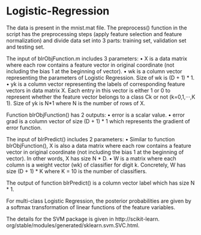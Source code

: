 # Logistic-Regression
The data is present in the mnist.mat file. The preprocess() function in the script has the preprocessing steps (apply feature selection and feature normalization) and divide data set into 3 parts: training set, validation set and testing set.


The input of blrObjFunction.m includes 3 parameters:
• X is a data matrix where each row contains a feature vector in original coordinate (not including the bias 1 at the beginning of vector). 
• wk is a column vector representing the parameters of Logistic Regression. Size of wk is (D + 1) * 1.
• yk is a column vector representing the labels of corresponding feature vectors in data matrix X. Each entry in this vector is either 1 or 0 to represent whether the feature vector belongs to a class Ck or not (k=0,1,···,K 1). Size of yk is N*1 where N is the number of rows of X. 


Function blrObjFunction() has 2 outputs:
• error is a scalar value.
• error grad is a column vector of size (D + 1) * 1 which represents the gradient of error function.


The input of blrPredict() includes 2 parameters:
• Similar to function blrObjFunction(), X is also a data matrix where each row contains a feature vector in original coordinate (not including the bias 1 at the beginning of vector). In other words, X has size N * D.
• W is a matrix where each column is a weight vector (wk) of classifier for digit k. Concretely, W has size (D + 1) * K where K = 10 is the number of classifiers.

The output of function blrPredict() is a column vector label which has size N * 1.


For multi-class Logistic Regression, the posterior probabilities are given by a softmax transformation of linear functions of the feature variables.

The details for the SVM package is given in http://scikit-learn. org/stable/modules/generated/sklearn.svm.SVC.html.

